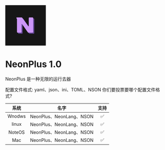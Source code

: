 <picture>
  <source media="(prefers-color-scheme: dark)" srcset="Neon-plus-logo.svg">
  <img src="Neon-plus-logo.svg" alt="NeonLang-Logo" height="128">
</picture>

# NeonPlus 1.0

NeonPlus 是一种无限的运行去器

配置文件格式: yaml、json、ini、TOML、NSON
你们要投票要哪个配置文件格式?


| 系统 | 名字 | 支持 | 
|:--:|:--:|:--:|
| Wnodws | NeonPlus、NeonLang、NSON | ✅ |
| linux | NeonPlus、NeonLang、NSON | ✅ |
| NoteOS | NeonPlus、NeonLang、NSON | ✅ |
| Mac | NeonPlus、NeonLang、NSON | ✅ |

